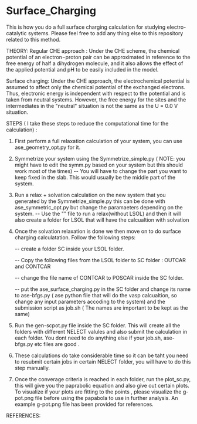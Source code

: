 # Surface_Charging

This is how you do a full surface charging calculation for studying electro-catalytic systems. 
Please feel free to add any thing else to this repository related to this method.

THEORY:
Regular CHE approach : 
Under the CHE scheme, the chemical potential of an electron−proton pair can be approximated in reference to the free energy of half a dihydrogen molecule, and it also allows the effect of the applied potential and pH to be easily included in the model.

Surface charging: 
Under the CHE approach, the electrochemical potential is assumed to affect only the chemical potential of the exchanged electrons. Thus, electronic energy is independent with respect to the potential and is taken from neutral systems. However, the free energy for the sites and the intermediates in the "neutral" situation is not the same as the U = 0.0 V situation.


STEPS ( I take these steps to reduce the computational time for the calculation) : 
1. First perform a full relaxation calculation of your system, you can use ase_geometry_opt.py for it. 
2. Symmetrize your system using the Symmetrize_simple.py ( NOTE: you might have to edit the symm.py based on your system but this should work most of the times)
    -- You will have to change the part you want to keep fixed in the slab. This would usually be the middle part of the system.
3. Run a relax + solvation calculation on the new system that you generated by the Symmetrize_simple.py this can be done with ase_symmetric_opt.py but change the paramaeters depending on the system.
    -- Use the "" file to run a relax(without LSOL) and then it will also create a folder for LSOL that will have the calcualtion with solvation
4. Once the solvation relaxation is done we then move on to do surface charging calculatation. Follow the following steps: 
    
    -- create a folder SC inside your LSOL folder. 
    
    -- Copy the following files from the LSOL folder to SC folder : OUTCAR and CONTCAR 
    
    -- change the file name of CONTCAR to POSCAR inside the SC folder.
    
    -- put the ase_surface_charging.py in the SC folder and change its name to ase-bfgs.py ( ase python file that will do the vasp calcualtion, so change any input parameters accoding to the system) and the submission script as job.sh ( The names are important to be kept as the same)
5. Run the gen-scpot.py file inside the SC folder. This will create all the folders with different NELECT valules and also submit the calculation in each folder. You dont need to do anything else if your job.sh, ase-bfgs.py etc files are good .
6. These calculations do take considerable time so it can be taht you need to resubmit certain jobs in certain NELECT folder, you will have to do this step manually.
7. Once the converage criteria is reached in each folder, run the plot_sc.py, this will give you the paprabolic equation and also give out certain plots. To visualize if your plots are fitting to the points , please visualize the g-pot.png file before using the papabola to use in further analysis. An example g-pot.png file has been provided for references.


REFERENCES: 
